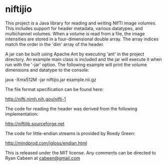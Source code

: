 niftijio
========

This project is a Java library for reading and writing NIfTI image volumes.
This includes support for header metadata, various datatypes, and multichannel
volumes.  When a volume is read from a file, the image intensities are stored
in a four-dimensional double array.  The array indices match the order in the
'dim' array of the header.

A jar can be built using Apache Ant by executing 'ant' in the project
directory.  An example main class is included and the jar will execute it when
run with the '-jar' option.  The following example will print the volume
dimensions and datatype to the console:

java -Xmx512M -jar niftijio.jar example.nii.gz

The file format specification can be found here:

http://nifti.nimh.nih.gov/nifti-1

The code for reading the header was derived from the following implementation:

http://niftilib.sourceforge.net

The code for little-endian streams is provided by Roedy Green:

http://mindprod.com/jgloss/endian.html

This is released under the MIT license.  Any comments can be directed to Ryan
Cabeen at cabeen@gmail.com
